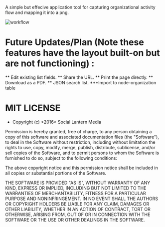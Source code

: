 A simple but effecive application tool for capturing organizational activity flow and mapping it into a png. 

![workflow](https://cloud.githubusercontent.com/assets/23016977/21630466/457abfb0-d229-11e6-9820-5b418b86da23.jpg)

# Future Updates/Plan (Note these features have the layout built-on but are not functioning) :

** Edit existing list fields. 
** Share the URL.
** Print the page directly. 
** Download as a PDF.
** JSON search list.
***Import to node-organization table


# MIT LICENSE

- Copyright (c) <2016> <copyright> Social Lantern Media

Permission is hereby granted, free of charge, to any person obtaining a copy
of this software and associated documentation files (the "Software"), to deal
in the Software without restriction, including without limitation the rights
to use, copy, modify, merge, publish, distribute, sublicense, and/or sell
copies of the Software, and to permit persons to whom the Software is
furnished to do so, subject to the following conditions:

The above copyright notice and this permission notice shall be included in all
copies or substantial portions of the Software.

THE SOFTWARE IS PROVIDED "AS IS", WITHOUT WARRANTY OF ANY KIND, EXPRESS OR
IMPLIED, INCLUDING BUT NOT LIMITED TO THE WARRANTIES OF MERCHANTABILITY,
FITNESS FOR A PARTICULAR PURPOSE AND NONINFRINGEMENT. IN NO EVENT SHALL THE
AUTHORS OR COPYRIGHT HOLDERS BE LIABLE FOR ANY CLAIM, DAMAGES OR OTHER
LIABILITY, WHETHER IN AN ACTION OF CONTRACT, TORT OR OTHERWISE, ARISING FROM,
OUT OF OR IN CONNECTION WITH THE SOFTWARE OR THE USE OR OTHER DEALINGS IN THE
SOFTWARE.
